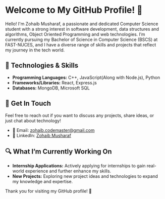 # Welcome to My GitHub Profile! 👋

Hello! I'm Zohaib Musharaf, a passionate and dedicated Computer Science student with a strong interest in software development, data structures and algorithms, Object Oriented Programming and web technologies. I’m currently pursuing my Bachelor of Science in Computer Science (BSCS) at FAST-NUCES, and I have a diverse range of skills and projects that reflect my journey in the tech world.

## 🔧 Technologies & Skills

- **Programming Languages:** C++, JavaScript(Along with Node.js), Python
- **Frameworks/Libraries:** React,  Express.js 
- **Databases:** MongoDB, Microsoft SQL


## 💬 Get In Touch

Feel free to reach out if you want to discuss any projects, share ideas, or just chat about technology!

- 📧 Email: [zohaib.codemaster@gmail.com](mailto:zohaib.codemaster@gmail.com)
- 💼 LinkedIn: [Zohaib Musharaf](https://www.linkedin.com/in/zohaib-musharaf-ba5663313/)


## 🔍 What I’m Currently Working On

- **Internship Applications:** Actively applying for internships to gain real-world experience and further enhance my skills.
- **New Projects:** Exploring new project ideas and technologies to expand my knowledge and expertise.

Thank you for visiting my GitHub profile! 🙌

